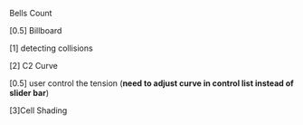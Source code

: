 Bells Count


[0.5] Billboard

[1] detecting collisions

[2] C2 Curve

[0.5] user control the tension 
(**need to adjust curve in control list instead of slider bar**)

[3]Cell Shading